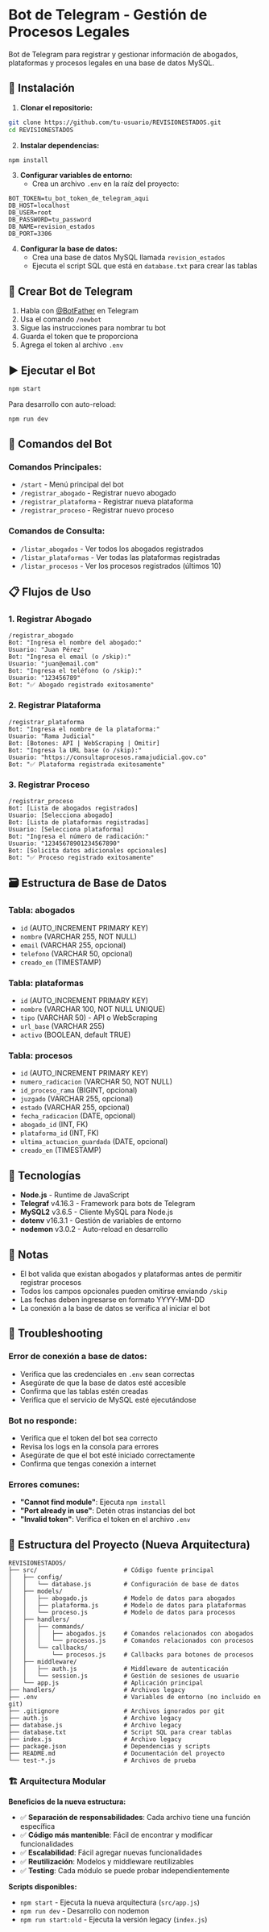 # Bot de Telegram - Gestión de Procesos Legales

Bot de Telegram para registrar y gestionar información de abogados, plataformas y procesos legales en una base de datos MySQL.

## 🚀 Instalación

1. **Clonar el repositorio:**
```bash
git clone https://github.com/tu-usuario/REVISIONESTADOS.git
cd REVISIONESTADOS
```

2. **Instalar dependencias:**
```bash
npm install
```

3. **Configurar variables de entorno:**
   - Crea un archivo `.env` en la raíz del proyecto:
```env
BOT_TOKEN=tu_bot_token_de_telegram_aqui
DB_HOST=localhost
DB_USER=root
DB_PASSWORD=tu_password
DB_NAME=revision_estados
DB_PORT=3306
```

4. **Configurar la base de datos:**
   - Crea una base de datos MySQL llamada `revision_estados`
   - Ejecuta el script SQL que está en `database.txt` para crear las tablas

## 📱 Crear Bot de Telegram

1. Habla con [@BotFather](https://t.me/botfather) en Telegram
2. Usa el comando `/newbot`
3. Sigue las instrucciones para nombrar tu bot
4. Guarda el token que te proporciona
5. Agrega el token al archivo `.env`

## ▶️ Ejecutar el Bot

```bash
npm start
```

Para desarrollo con auto-reload:
```bash
npm run dev
```

## 🤖 Comandos del Bot

### Comandos Principales:
- `/start` - Menú principal del bot
- `/registrar_abogado` - Registrar nuevo abogado
- `/registrar_plataforma` - Registrar nueva plataforma
- `/registrar_proceso` - Registrar nuevo proceso

### Comandos de Consulta:
- `/listar_abogados` - Ver todos los abogados registrados
- `/listar_plataformas` - Ver todas las plataformas registradas
- `/listar_procesos` - Ver los procesos registrados (últimos 10)

## 📋 Flujos de Uso

### 1. Registrar Abogado
```
/registrar_abogado
Bot: "Ingresa el nombre del abogado:"
Usuario: "Juan Pérez"
Bot: "Ingresa el email (o /skip):"
Usuario: "juan@email.com"
Bot: "Ingresa el teléfono (o /skip):"
Usuario: "123456789"
Bot: "✅ Abogado registrado exitosamente"
```

### 2. Registrar Plataforma
```
/registrar_plataforma
Bot: "Ingresa el nombre de la plataforma:"
Usuario: "Rama Judicial"
Bot: [Botones: API | WebScraping | Omitir]
Bot: "Ingresa la URL base (o /skip):"
Usuario: "https://consultaprocesos.ramajudicial.gov.co"
Bot: "✅ Plataforma registrada exitosamente"
```

### 3. Registrar Proceso
```
/registrar_proceso
Bot: [Lista de abogados registrados]
Usuario: [Selecciona abogado]
Bot: [Lista de plataformas registradas]
Usuario: [Selecciona plataforma]
Bot: "Ingresa el número de radicación:"
Usuario: "12345678901234567890"
Bot: [Solicita datos adicionales opcionales]
Bot: "✅ Proceso registrado exitosamente"
```

## 🗃️ Estructura de Base de Datos

### Tabla: abogados
- `id` (AUTO_INCREMENT PRIMARY KEY)
- `nombre` (VARCHAR 255, NOT NULL)
- `email` (VARCHAR 255, opcional)
- `telefono` (VARCHAR 50, opcional)
- `creado_en` (TIMESTAMP)

### Tabla: plataformas
- `id` (AUTO_INCREMENT PRIMARY KEY)
- `nombre` (VARCHAR 100, NOT NULL UNIQUE)
- `tipo` (VARCHAR 50) - API o WebScraping
- `url_base` (VARCHAR 255)
- `activo` (BOOLEAN, default TRUE)

### Tabla: procesos
- `id` (AUTO_INCREMENT PRIMARY KEY)
- `numero_radicacion` (VARCHAR 50, NOT NULL)
- `id_proceso_rama` (BIGINT, opcional)
- `juzgado` (VARCHAR 255, opcional)
- `estado` (VARCHAR 255, opcional)
- `fecha_radicacion` (DATE, opcional)
- `abogado_id` (INT, FK)
- `plataforma_id` (INT, FK)
- `ultima_actuacion_guardada` (DATE, opcional)
- `creado_en` (TIMESTAMP)

## 🔧 Tecnologías

- **Node.js** - Runtime de JavaScript
- **Telegraf** v4.16.3 - Framework para bots de Telegram
- **MySQL2** v3.6.5 - Cliente MySQL para Node.js
- **dotenv** v16.3.1 - Gestión de variables de entorno
- **nodemon** v3.0.2 - Auto-reload en desarrollo

## 📝 Notas

- El bot valida que existan abogados y plataformas antes de permitir registrar procesos
- Todos los campos opcionales pueden omitirse enviando `/skip`
- Las fechas deben ingresarse en formato YYYY-MM-DD
- La conexión a la base de datos se verifica al iniciar el bot

## 🚨 Troubleshooting

### Error de conexión a base de datos:
- Verifica que las credenciales en `.env` sean correctas
- Asegúrate de que la base de datos esté accesible
- Confirma que las tablas estén creadas
- Verifica que el servicio de MySQL esté ejecutándose

### Bot no responde:
- Verifica que el token del bot sea correcto
- Revisa los logs en la consola para errores
- Asegúrate de que el bot esté iniciado correctamente
- Confirma que tengas conexión a internet

### Errores comunes:
- **"Cannot find module"**: Ejecuta `npm install`
- **"Port already in use"**: Detén otras instancias del bot
- **"Invalid token"**: Verifica el token en el archivo `.env`

## 📂 Estructura del Proyecto (Nueva Arquitectura)

```
REVISIONESTADOS/
├── src/                        # Código fuente principal
│   ├── config/
│   │   └── database.js         # Configuración de base de datos
│   ├── models/
│   │   ├── abogado.js          # Modelo de datos para abogados
│   │   ├── plataforma.js       # Modelo de datos para plataformas
│   │   └── proceso.js          # Modelo de datos para procesos
│   ├── handlers/
│   │   ├── commands/
│   │   │   ├── abogados.js     # Comandos relacionados con abogados
│   │   │   └── procesos.js     # Comandos relacionados con procesos
│   │   └── callbacks/
│   │       └── procesos.js     # Callbacks para botones de procesos
│   ├── middleware/
│   │   ├── auth.js             # Middleware de autenticación
│   │   └── session.js          # Gestión de sesiones de usuario
│   └── app.js                  # Aplicación principal
├── handlers/                   # Archivos legacy
├── .env                        # Variables de entorno (no incluido en git)
├── .gitignore                  # Archivos ignorados por git
├── auth.js                     # Archivo legacy
├── database.js                 # Archivo legacy
├── database.txt                # Script SQL para crear tablas
├── index.js                    # Archivo legacy
├── package.json                # Dependencias y scripts
├── README.md                   # Documentación del proyecto
└── test-*.js                   # Archivos de prueba
```

### 🏗️ Arquitectura Modular

**Beneficios de la nueva estructura:**
- ✅ **Separación de responsabilidades**: Cada archivo tiene una función específica
- ✅ **Código más mantenible**: Fácil de encontrar y modificar funcionalidades
- ✅ **Escalabilidad**: Fácil agregar nuevas funcionalidades
- ✅ **Reutilización**: Modelos y middleware reutilizables
- ✅ **Testing**: Cada módulo se puede probar independientemente

**Scripts disponibles:**
- `npm start` - Ejecuta la nueva arquitectura (`src/app.js`)
- `npm run dev` - Desarrollo con nodemon
- `npm run start:old` - Ejecuta la versión legacy (`index.js`)